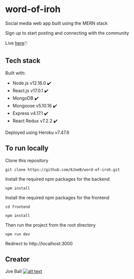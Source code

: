 # word-of-iroh 

Social media  web app built using the MERN stack

Sign up to start posting and connecting with the community

Live [here](http://word-of-iroh.herokuapp.com/)🖱️

## Tech stack

Built with:

- Node.js v12.16.0 ✔️
- React.js v17.0.1 ✔️
- MongoDB ✔️
- Mongoose v5.10.16 ✔️
- Express v4.17.1 ✔️
- React Redux v7.2.2 ✔️

Deployed using Heroku v7.47.6

## To run locally

Clone this repository
```
git clone https://github.com/6JoeB/word-of-iroh.git
```

Install the required npm packages for the backend
```
npm install
```

Install the required npm packages for the frontend
```
cd frontend
```
```
npm install
```

Then run the project from the root directory
```
npm run dev
```

Redirect to http://localhost:3000

## Creator

Joe Ball [![alt text][1.1]][1]

[1.1]: http://i.imgur.com/9I6NRUm.png
[1]: http://www.github.com/6joeb
